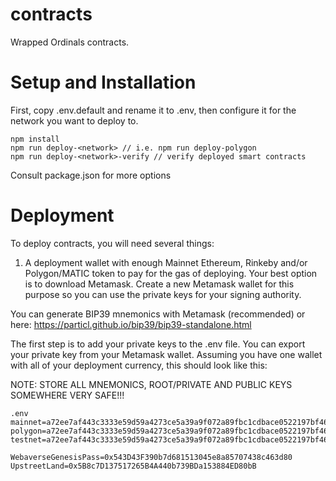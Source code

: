 # contracts

Wrapped Ordinals contracts.

# Setup and Installation

First, copy .env.default and rename it to .env, then configure it for the network you want to deploy to.

```
npm install
npm run deploy-<network> // i.e. npm run deploy-polygon
npm run deploy-<network>-verify // verify deployed smart contracts
```
Consult package.json for more options

# Deployment

To deploy contracts, you will need several things:
1. A deployment wallet with enough Mainnet Ethereum, Rinkeby and/or Polygon/MATIC token to pay for the gas of deploying.
    Your best option is to download Metamask. Create a new Metamask wallet for this purpose so you can use the private keys for your signing authority.

 You can generate BIP39 mnemonics with Metamask (recommended) or here: 
 https://particl.github.io/bip39/bip39-standalone.html

The first step is to add your private keys to the .env file. You can export your private key from your Metamask wallet. Assuming you have one wallet with all of your deployment currency, this should look like this:

NOTE: STORE ALL MNEMONICS, ROOT/PRIVATE AND PUBLIC KEYS SOMEWHERE VERY SAFE!!!

```
.env
mainnet=a72ee7af443c3333e59d59a4273ce5a39a9f072a89fbc1cdbace0522197bf465
polygon=a72ee7af443c3333e59d59a4273ce5a39a9f072a89fbc1cdbace0522197bf465
testnet=a72ee7af443c3333e59d59a4273ce5a39a9f072a89fbc1cdbace0522197bf465

WebaverseGenesisPass=0x543D43F390b7d681513045e8a85707438c463d80
UpstreetLand=0x5B8c7D137517265B4A440b739BDa153884ED80bB
```

